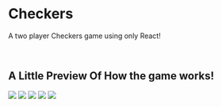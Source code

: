 # Checkers
A two player Checkers game using only React!


<br />
<h2>A Little Preview Of How the game works!</h2>
<img src="https://user-images.githubusercontent.com/32615205/37552569-15047890-29de-11e8-9431-4306ceee7c40.png"/>
<img src="https://user-images.githubusercontent.com/32615205/37552570-15380b2e-29de-11e8-8154-8e7c464f085b.png">
<img src="https://user-images.githubusercontent.com/32615205/37552571-15afecde-29de-11e8-8a25-79101250ad8a.png">
<img src="https://user-images.githubusercontent.com/32615205/37552572-15eeb4fa-29de-11e8-8781-9dda93031b57.png">
<img src="https://user-images.githubusercontent.com/32615205/37552573-161dbcaa-29de-11e8-8f2b-8c0a65569d09.png">
